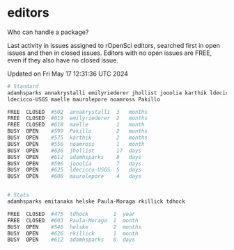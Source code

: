 # editors

Who can handle a package?

Last activity in issues assigned to rOpenSci editors, searched first in open
issues and then in closed issues. Editors with no open issues are FREE, even if
they also have no closed issue.


Updated on Fri May 17 12:31:36 UTC 2024

```bash
# Standard
adamhsparks annakrystalli emilyriederer jhollist jooolia karthik ldecicco
ldecicco-USGS maelle maurolepore noamross Pakillo

FREE  CLOSED  #502  annakrystalli  3   months
FREE  CLOSED  #619  emilyriederer  2   months
FREE  CLOSED  #618  maelle         1   month
BUSY  OPEN    #599  Pakillo        2   months
BUSY  OPEN    #575  karthik        2   months
BUSY  OPEN    #556  noamross       1   month
BUSY  OPEN    #636  jhollist       17  days
BUSY  OPEN    #612  adamhsparks    8   days
BUSY  OPEN    #596  jooolia        7   days
BUSY  OPEN    #625  ldecicco-USGS  5   days
BUSY  OPEN    #608  maurolepore    4   days


# Stats
adamhsparks emitanaka helske Paula-Moraga rkillick tdhock

FREE  CLOSED  #475  tdhock        1  year
FREE  CLOSED  #603  Paula-Moraga  1  month
BUSY  OPEN    #546  helske        2  months
BUSY  OPEN    #626  rkillick      1  month
BUSY  OPEN    #612  adamhsparks   8  days
```
